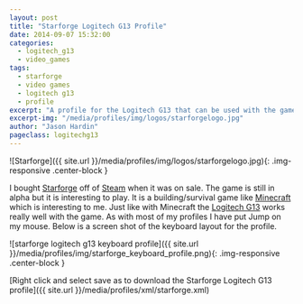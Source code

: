 ```yaml
---
layout: post
title: "Starforge Logitech G13 Profile"
date: 2014-09-07 15:32:00
categories:
  - logitech_g13
  - video_games
tags:
  - starforge
  - video games
  - logitech g13
  - profile
excerpt: "A profile for the Logitech G13 that can be used with the game Starforge"
excerpt-img: "/media/profiles/img/logos/starforgelogo.jpg"
author: "Jason Hardin"
pageclass: logitechg13
---
```


![Starforge]({{ site.url }}/media/profiles/img/logos/starforgelogo.jpg){: .img-responsive .center-block }

I bought [Starforge](http://www.starforge.com/#) off of [Steam](http://store.steampowered.com/) when it was on sale. The game is still in alpha but it is interesting to play. It is a building/survival game like [Minecraft](https://minecraft.net/) which is interesting to me. Just like with Minecraft the [Logitech G13](http://gaming.logitech.com/en-us/product/g13-advanced-gameboard) works really well with the game. As with most of my profiles I have put Jump on my mouse. Below is a screen shot of the keyboard layout for the profile.

![starforge logitech g13 keyboard profile]({{ site.url }}/media/profiles/img/starforge_keyboard_profile.png){: .img-responsive .center-block }

[Right click and select save as to download the Starforge Logitech G13 profile]({{ site.url }}/media/profiles/xml/starforge.xml)
